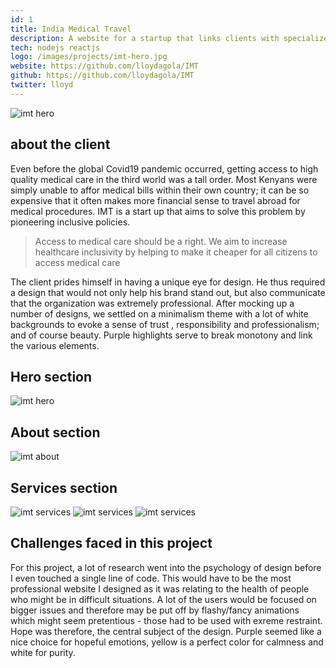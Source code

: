 ```yaml
---
id: 1
title: India Medical Travel
description: A website for a startup that links clients with specialized medical practitioners
tech: nodejs reactjs
logo: /images/projects/imt-hero.jpg
website: https://github.com/lloydagola/IMT
github: https://github.com/lloydagola/IMT
twitter: lloyd
---
```


![imt hero](/images/projects/imt-hero.jpg?auto=format&fit=clip&q=40&w=1080 "imt hero")


## about the client

Even before the global Covid19 pandemic occurred, getting access to high quality medical care in the third world was a tall order. Most Kenyans were simply unable
to affor medical bills within their own country; it can be so expensive that it often makes more financial sense to travel abroad for medical procedures. IMT is 
a start up that aims to solve this problem by pioneering inclusive policies.

> Access to medical care should be a right.
> We aim to increase healthcare inclusivity by helping to make it cheaper for all citizens to access medical care

The client prides himself in having a unique eye for design. He thus required a design that would not only help his brand stand out, but also communicate that 
the organization was extremely professional. After mocking up a number of designs, we settled on a minimalism theme with a lot of white backgrounds to evoke a sense of trust
, responsibility and professionalism; and of course beauty. Purple highlights serve to break monotony and link the various elements. 

## Hero section

![imt hero](/images/projects/imt-hero.jpg?auto=format&fit=clip&q=40&w=1080 "imt hero")


## About section

![imt about](/images/projects/imt-about.jpg?auto=format&fit=clip&q=40&w=1080 "imt about")
## Services section

![imt services](/images/projects/imt-service-1.jpg?auto=format&fit=clip&q=40&w=1080 "imt services")
![imt services](/images/projects/imt-service-2.jpg?auto=format&fit=clip&q=40&w=1080 "imt services")
![imt services](/images/projects/imt-service-3.jpg?auto=format&fit=clip&q=40&w=1080 "imt services")


## Challenges faced in this project 

For this project, a lot of research went into the psychology of design before I even touched a single line of code. This would have to be the most professional 
website I designed as it was relating to the health of people who might be in difficult situations. A lot of the users would be focused on bigger issues and therefore may be put off by flashy/fancy animations which might seem pretentious - those had to be used with exreme restraint. Hope was therefore, the central subject of the design. Purple seemed
like a nice choice for hopeful emotions, yellow is a perfect color for calmness and white for purity.


